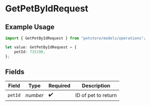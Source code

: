 # GetPetByIdRequest

## Example Usage

```typescript
import { GetPetByIdRequest } from "petstore/models/operations";

let value: GetPetByIdRequest = {
    petId: 715190,
};
```

## Fields

| Field               | Type                | Required            | Description         |
| ------------------- | ------------------- | ------------------- | ------------------- |
| `petId`             | *number*            | :heavy_check_mark:  | ID of pet to return |